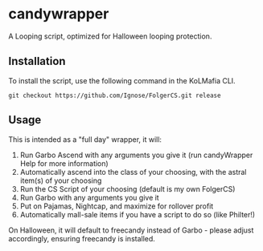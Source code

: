 # candywrapper

A Looping script, optimized for Halloween looping protection.

## Installation

To install the script, use the following command in the KoLMafia CLI.

```text
git checkout https://github.com/Ignose/FolgerCS.git release
```


## Usage

This is intended as a "full day" wrapper, it will:
1) Run Garbo Ascend with any arguments you give it (run candyWrapper Help for more information)
2) Automatically ascend into the class of your choosing, with the astral item(s) of your choosing
3) Run the CS Script of your choosing (default is my own FolgerCS)
4) Run Garbo with any arguments you give it
5) Put on Pajamas, Nightcap, and maximize for rollover profit
6) Automatically mall-sale items if you have a script to do so (like Philter!)

On Halloween, it will default to freecandy instead of Garbo - please adjust accordingly, ensuring freecandy is installed.
